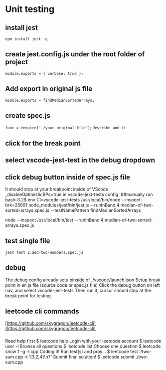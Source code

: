 # Unit testing
## install jest
`npm install jest -g`
## create jest.config.js under the root folder of project
`module.exports = { verbose: true };`
## Add export in original js file
`module.exports = findMedianSortedArrays;`
## create spec.js
`func = require('./your_original_file')`;
`describe and it`
## click for the break point
## select vscode-jest-test in the debug dropdown
## click debug button inside of spec.js file
It should stop at your breakpoint inside of VScode
_disableOptimisticBPs=true in vscode-jest-tests config.
##manually run
bash-3.2$  env CI=vscode-jest-tests /usr/local/bin/node --inspect-brk=25891 node_modules/jest/bin/jest.js --runInBand 4.median-of-two-sorted-arrays.spec.js --testNamePattern findMedianSortedArrays 


node --inspect /usr/local/bin/jest --runInBand 4.median-of-two-sorted-arrays.spec.js 

## test single file
`jest test 2.add-two-numbers.spec.js`

## debug
The debug config already setu pinside of ./vscode/launch.json
Setup break point in an js file (source code or spec.js file)
Click the debug button on left nav, and select vscode-jest-tests
Then run it, cursor should stop at the break point for testing.

## leetcode cli commands
[https://github.com/skygragon/leetcode-cli](https://github.com/skygragon/leetcode-cli)
###
Read help first                         $ leetcode help
Login with your leetcode account        $ leetcode user -l
Browse all questions                    $ leetcode list
Choose one question                     $ leetcode show 1 -g -l cpp
Coding it!
Run test(s) and pray...                 $ leetcode test ./two-sum.cpp -t '[3,2,4]\n7'
Submit final solution!                  $ leetcode submit ./two-sum.cpp
